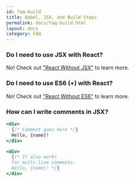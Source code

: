 ```yaml
---
id: faq-build
title: Babel, JSX, and Build Steps
permalink: docs/faq-build.html
layout: docs
category: FAQ
---
```


### Do I need to use JSX with React?

No! Check out ["React Without JSX"](/docs/react-without-jsx.html) to learn more.

### Do I need to use ES6 (+) with React?

No! Check out ["React Without ES6"](/docs/react-without-es6.html) to learn more.

### How can I write comments in JSX?

```jsx
<div>
  {/* Comment goes here */}
  Hello, {name}!
</div>
```

```jsx
<div>
  {/* It also works 
  for multi-line comments.
  Hello, {name}! */}
</div>
```
